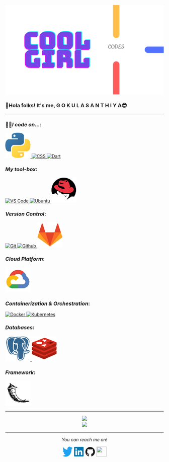 ![](https://github.com/gokulasanthiya29/GitHubRepo/blob/master/gs.png)
### :call_me_hand:Hola folks! It's me, G O K U L A  S A N T H I Y A:sunglasses:
--------------------------------------
### :woman_technologist:<i>I code on...</i>:


<a href="https://www.python.org/">
  <img
    alt="Python"
    height="80"
    width="80"
    src="https://raw.githubusercontent.com/vatsa287/vatsa287/master/assets/python.svg" />
</a> 
<a href="https://w3.org/">
  <img
    alt="CSS"
    height="90"
    width="90"
    src="https://raw.githubusercontent.com/vatsa287/vatsa287/master/assets/css3.svg" />
</a>
<a href="https://w3.org/">
  <img
    alt="Dart"
    height="80"
    width="80"
    src="https://raw.githubusercontent.com/vatsa287/vatsa287/master/assets/html5-original.svg" />
</a>

### <i>My tool-box</i>:
<a href="code.visualstudio.com/">
  <img 
    alt="VS Code"
    height="80"
    width="80"
    src="https://raw.githubusercontent.com/vatsa287/vatsa287/master/assets/visualstudio-plain.svg" />
</a>
<a href="https://ubuntu.com">
  <img 
    alt="Ubuntu"
    height="80"
    width="80"
    src="https://raw.githubusercontent.com/vatsa287/vatsa287/master/assets/ubuntu-plain.svg" />
</a>
<a href="https://redhat.com">
  <img 
    alt="Ubuntu"
    height="80"
    width="80"
    src="https://github.com/devicons/devicon/blob/master/icons/redhat/redhat-original.svg" />
</a>


### <i>Version Control</i>:

<a href="https://git-scm.com">
  <img
    alt="Git"
    height="80"
    width="80"
    src="https://raw.githubusercontent.com/vatsa287/vatsa287/master/assets/git-original.svg" />
</a>
<a href="https://github.com">
  <img
    alt="Github"
    height="80"
    width="80"
    src="https://raw.githubusercontent.com/vatsa287/vatsa287/master/assets/github-original.svg" />
</a>
<a href="https://gitlab.com">
  <img
    alt="Github"
    height="80"
    width="80"
    src="https://github.com/devicons/devicon/blob/master/icons/gitlab/gitlab-original.svg" />
</a>

### <i>Cloud Platform</i>:

<a href="https://cloud.google.com/">
  <img
    alt="Github"
    height="80"
    width="80"
    src="https://github.com/devicons/devicon/blob/master/icons/googlecloud/googlecloud-original.svg" />
</a>

### <i>Containerization & Orchestration</i>:

<a href="https://hub.docker.com/">
  <img 
    alt="Docker"
    height="100"
    width="100"
    src="https://raw.githubusercontent.com/vatsa287/vatsa287/master/assets/docker-original.svg" />
</a>
<a href="https://kubernetes.io/">
  <img 
    alt="Kubernetes"
    height="80"
    width="80"
    src="https://raw.githubusercontent.com/vatsa287/vatsa287/master/assets/kubernetes-icon.svg" />
</a>


### <i>Databases</i>:

<a href="https://postgresql.com/">
  <img 
    alt="MySql"
    height="80"
    width="80"
    src="https://github.com/devicons/devicon/blob/master/icons/postgresql/postgresql-plain.svg" />
</a>
<a href="https://redis.com/">
  <img 
    alt="MySql"
    height="80"
    width="80"
    src="https://github.com/devicons/devicon/blob/master/icons/redis/redis-original.svg" />
</a>

### <i>Framework</i>:

<a href="https://flask.org/">
  <img
    alt="React"
    height="80"
    width="80"
    src="https://github.com/devicons/devicon/blob/master/icons/flask/flask-original.svg" />
</a>

<br>

<hr>
<p align = "center">
  <img src = "https://github-readme-stats.vercel.app/api?username=gokulasanthiya29&show_icons=true&theme=merko"><br>
  <img src = "https://github-readme-stats.vercel.app/api/top-langs/?username=gokulasanthiya29&theme=merko">
</p>


<hr>
<p align="center">
  <i>You can reach me on!</i>
  <p align="center">
    <a href="https://twitter.com/santhiyagokula" alt="Twitter"><img height="32" width="32" src="https://github.com/devicons/devicon/blob/master/icons/twitter/twitter-original.svg"/></a>
    <a href="https://www.linkedin.com/in/gokulasanthiya29" alt="Linkedin"><img height="32" width="32" src="https://github.com/devicons/devicon/blob/master/icons/linkedin/linkedin-original.svg" /></a>
    <a href="https://github.com/gokulasanthiya29" alt="GitHub"><img height="32" width="32" src="https://github.com/devicons/devicon/blob/master/icons/github/github-original.svg" /></a>
    <a href="https://medium.com/@santhiyasandyrc" alt="Medium"><img height="32" width="32" src="https://cdn.jsdelivr.net/npm/simple-icons@v3/icons/medium.svg" /></a>
  </p>
</p>



<!--
--------------------------------------
### :rocket:Have a look at my stats
![Anurag's github stats](https://github-readme-stats.vercel.app/api?username=gokulasanthiya29&show_icons=true&theme=merko)

### :dart:Oh ho, I'm more inclined towards HCL
[![Top Langs](https://github-readme-stats.vercel.app/api/top-langs/?username=gokulasanthiya29&layout=compact&theme=merko)](https://github.com/anuraghazra/github-readme-stats)

<!--
**gokulasanthiya29/gokulasanthiya29** is a ✨ _special_ ✨ repository because its `README.md` (this file) appears on your GitHub profile.

Here are some ideas to get you started:
-->












